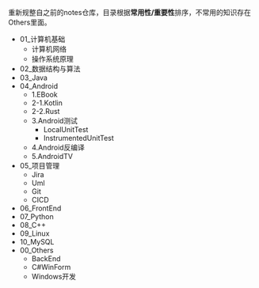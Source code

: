 重新规整自之前的notes仓库，目录根据**常用性/重要性**排序，不常用的知识存在Others里面。



- 01_计算机基础
  - 计算机网络
  - 操作系统原理
- 02_数据结构与算法
- 03_Java
- 04_Android
  - 1.EBook
  - 2-1.Kotlin
  - 2-2.Rust
  - 3.Android测试
    - LocalUnitTest
    - InstrumentedUnitTest
  - 4.Android反编译
  - 5.AndroidTV
- 05_项目管理
  - Jira
  - Uml
  - Git
  - CICD
- 06_FrontEnd
- 07_Python
- 08_C++
- 09_Linux
- 10_MySQL
- 00_Others
  - BackEnd
  - C#WinForm
  - Windows开发